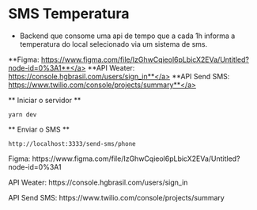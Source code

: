 # SMS Temperatura

* Backend que consome uma api de tempo que a cada 1h informa a temperatura do local selecionado via um sistema de sms. 

<a>**Figma: https://www.figma.com/file/IzGhwCqieol6pLbicX2EVa/Untitled?node-id=0%3A1**</a>
<a>**API Weater: https://console.hgbrasil.com/users/sign_in**</a>
<a>**API Send SMS: https://www.twilio.com/console/projects/summary**</a>


** Iniciar o servidor **
```
yarn dev
```

** Enviar o SMS **
```
http://localhost:3333/send-sms/phone
```

<p>Figma: https://www.figma.com/file/IzGhwCqieol6pLbicX2EVa/Untitled?node-id=0%3A1</p>
<p>API Weater: https://console.hgbrasil.com/users/sign_in</p>
<p>API Send SMS: https://www.twilio.com/console/projects/summary</p>
